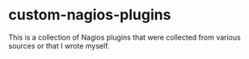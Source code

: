 # custom-nagios-plugins

This is a collection of Nagios plugins that were collected from various sources or that I wrote myself.

